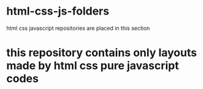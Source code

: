 # html-css-js-folders
html css javascript repositories are placed in this section


<h1 text='center'>this repository contains only layouts made by <span color='red'>html css pure javascript</span> codes</h1>
